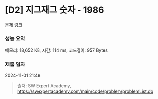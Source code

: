 # [D2] 지그재그 숫자 - 1986 

[문제 링크](https://swexpertacademy.com/main/code/problem/problemDetail.do?contestProbId=AV5PxmBqAe8DFAUq) 

### 성능 요약

메모리: 18,652 KB, 시간: 114 ms, 코드길이: 957 Bytes

### 제출 일자

2024-11-01 21:46



> 출처: SW Expert Academy, https://swexpertacademy.com/main/code/problem/problemList.do